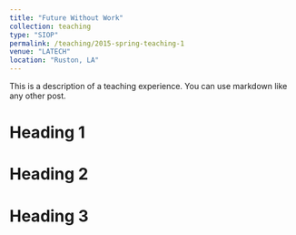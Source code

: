 ```yaml
---
title: "Future Without Work"
collection: teaching
type: "SIOP"
permalink: /teaching/2015-spring-teaching-1
venue: "LATECH"
location: "Ruston, LA"
---
```


This is a description of a teaching experience. You can use markdown like any other post.

Heading 1
======

Heading 2
======

Heading 3
======
